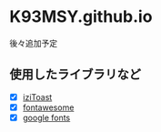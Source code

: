 # K93MSY.github.io

後々追加予定

## 使用したライブラリなど
- [x] [iziToast](https://izitoast.marcelodolza.com/)
- [x] [fontawesome](https://fontawesome.com/)
- [x] [google fonts](https://fonts.google.com/)
